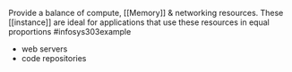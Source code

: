 Provide a balance of compute, [[Memory]] & networking resources. These [[instance]] are ideal for applications that use these resources in equal proportions
#infosys303example 
- web servers
- code repositories